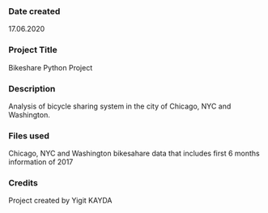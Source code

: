 ### Date created
17.06.2020

### Project Title
Bikeshare Python Project

### Description
Analysis of bicycle sharing system in the city of Chicago, NYC and Washington.

### Files used
Chicago, NYC and Washington bikesahare data that includes first 6 months information of 2017 

### Credits
Project created by Yigit KAYDA


